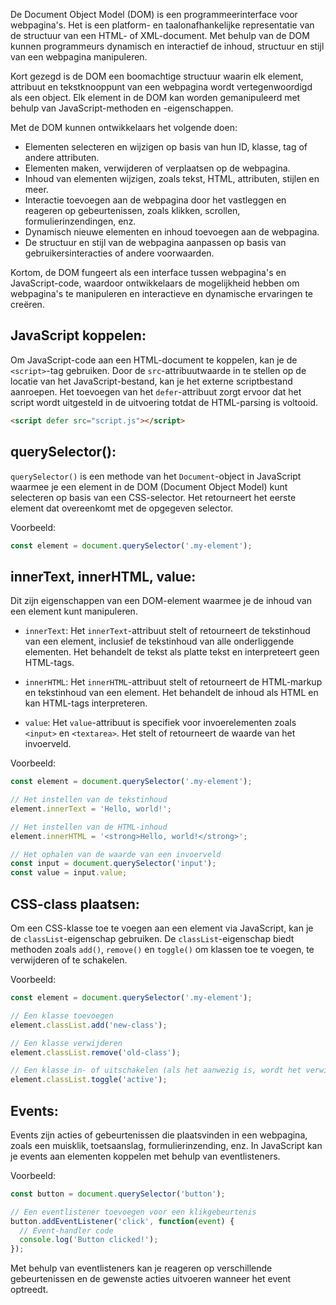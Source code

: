 De Document Object Model (DOM) is een programmeerinterface voor webpagina's. Het is een platform- en taalonafhankelijke representatie van de structuur van een HTML- of XML-document. Met behulp van de DOM kunnen programmeurs dynamisch en interactief de inhoud, structuur en stijl van een webpagina manipuleren.

Kort gezegd is de DOM een boomachtige structuur waarin elk element, attribuut en tekstknooppunt van een webpagina wordt vertegenwoordigd als een object. Elk element in de DOM kan worden gemanipuleerd met behulp van JavaScript-methoden en -eigenschappen.

Met de DOM kunnen ontwikkelaars het volgende doen:
- Elementen selecteren en wijzigen op basis van hun ID, klasse, tag of andere attributen.
- Elementen maken, verwijderen of verplaatsen op de webpagina.
- Inhoud van elementen wijzigen, zoals tekst, HTML, attributen, stijlen en meer.
- Interactie toevoegen aan de webpagina door het vastleggen en reageren op gebeurtenissen, zoals klikken, scrollen, formulierinzendingen, enz.
- Dynamisch nieuwe elementen en inhoud toevoegen aan de webpagina.
- De structuur en stijl van de webpagina aanpassen op basis van gebruikersinteracties of andere voorwaarden.

Kortom, de DOM fungeert als een interface tussen webpagina's en JavaScript-code, waardoor ontwikkelaars de mogelijkheid hebben om webpagina's te manipuleren en interactieve en dynamische ervaringen te creëren.


## JavaScript koppelen:
Om JavaScript-code aan een HTML-document te koppelen, kan je de `<script>`-tag gebruiken. Door de `src`-attribuutwaarde in te stellen op de locatie van het JavaScript-bestand, kan je het externe scriptbestand aanroepen. Het toevoegen van het `defer`-attribuut zorgt ervoor dat het script wordt uitgesteld in de uitvoering totdat de HTML-parsing is voltooid.

```html
<script defer src="script.js"></script>
```


## querySelector():
`querySelector()` is een methode van het `Document`-object in JavaScript waarmee je een element in de DOM (Document Object Model) kunt selecteren op basis van een CSS-selector. Het retourneert het eerste element dat overeenkomt met de opgegeven selector.

Voorbeeld:
```javascript
const element = document.querySelector('.my-element');
```

## innerText, innerHTML, value:
Dit zijn eigenschappen van een DOM-element waarmee je de inhoud van een element kunt manipuleren.

- `innerText`: Het `innerText`-attribuut stelt of retourneert de tekstinhoud van een element, inclusief de tekstinhoud van alle onderliggende elementen. Het behandelt de tekst als platte tekst en interpreteert geen HTML-tags.

- `innerHTML`: Het `innerHTML`-attribuut stelt of retourneert de HTML-markup en tekstinhoud van een element. Het behandelt de inhoud als HTML en kan HTML-tags interpreteren.

- `value`: Het `value`-attribuut is specifiek voor invoerelementen zoals `<input>` en `<textarea>`. Het stelt of retourneert de waarde van het invoerveld.

Voorbeeld:
```javascript
const element = document.querySelector('.my-element');

// Het instellen van de tekstinhoud
element.innerText = 'Hello, world!';

// Het instellen van de HTML-inhoud
element.innerHTML = '<strong>Hello, world!</strong>';

// Het ophalen van de waarde van een invoerveld
const input = document.querySelector('input');
const value = input.value;
```

## CSS-class plaatsen:
Om een CSS-klasse toe te voegen aan een element via JavaScript, kan je de `classList`-eigenschap gebruiken. De `classList`-eigenschap biedt methoden zoals `add()`, `remove()` en `toggle()` om klassen toe te voegen, te verwijderen of te schakelen.

Voorbeeld:
```javascript
const element = document.querySelector('.my-element');

// Een klasse toevoegen
element.classList.add('new-class');

// Een klasse verwijderen
element.classList.remove('old-class');

// Een klasse in- of uitschakelen (als het aanwezig is, wordt het verwijderd; anders wordt het toegevoegd)
element.classList.toggle('active');
```

## Events:
Events zijn acties of gebeurtenissen die plaatsvinden in een webpagina, zoals een muisklik, toetsaanslag, formulierinzending, enz. In JavaScript kan je events aan elementen koppelen met behulp van eventlisteners.

Voorbeeld:
```javascript
const button = document.querySelector('button');

// Een eventlistener toevoegen voor een klikgebeurtenis
button.addEventListener('click', function(event) {
  // Event-handler code
  console.log('Button clicked!');
});
```

Met behulp van eventlisteners kan je reageren op verschillende gebeurtenissen en de gewenste acties uitvoeren wanneer het event optreedt.